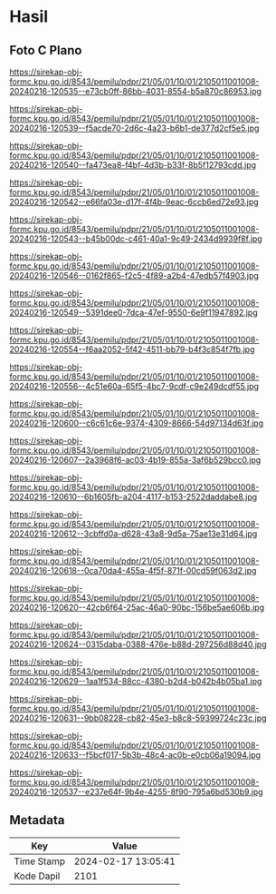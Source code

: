 # Hasil

## Foto C Plano

https://sirekap-obj-formc.kpu.go.id/8543/pemilu/pdpr/21/05/01/10/01/2105011001008-20240216-120535--e73cb0ff-86bb-4031-8554-b5a870c86953.jpg

https://sirekap-obj-formc.kpu.go.id/8543/pemilu/pdpr/21/05/01/10/01/2105011001008-20240216-120539--f5acde70-2d6c-4a23-b6b1-de377d2cf5e5.jpg

https://sirekap-obj-formc.kpu.go.id/8543/pemilu/pdpr/21/05/01/10/01/2105011001008-20240216-120540--fa473ea8-f4bf-4d3b-b33f-8b5f12793cdd.jpg

https://sirekap-obj-formc.kpu.go.id/8543/pemilu/pdpr/21/05/01/10/01/2105011001008-20240216-120542--e66fa03e-d17f-4f4b-9eac-6ccb6ed72e93.jpg

https://sirekap-obj-formc.kpu.go.id/8543/pemilu/pdpr/21/05/01/10/01/2105011001008-20240216-120543--b45b00dc-c461-40a1-9c49-2434d9939f8f.jpg

https://sirekap-obj-formc.kpu.go.id/8543/pemilu/pdpr/21/05/01/10/01/2105011001008-20240216-120546--0162f865-f2c5-4f89-a2b4-47edb57f4903.jpg

https://sirekap-obj-formc.kpu.go.id/8543/pemilu/pdpr/21/05/01/10/01/2105011001008-20240216-120549--5391dee0-7dca-47ef-9550-6e9f11947892.jpg

https://sirekap-obj-formc.kpu.go.id/8543/pemilu/pdpr/21/05/01/10/01/2105011001008-20240216-120554--f6aa2052-5f42-4511-bb79-b4f3c854f7fb.jpg

https://sirekap-obj-formc.kpu.go.id/8543/pemilu/pdpr/21/05/01/10/01/2105011001008-20240216-120556--4c51e60a-65f5-4bc7-9cdf-c9e249dcdf55.jpg

https://sirekap-obj-formc.kpu.go.id/8543/pemilu/pdpr/21/05/01/10/01/2105011001008-20240216-120600--c6c61c6e-9374-4309-8666-54d97134d63f.jpg

https://sirekap-obj-formc.kpu.go.id/8543/pemilu/pdpr/21/05/01/10/01/2105011001008-20240216-120607--2a3968f6-ac03-4b19-855a-3af6b529bcc0.jpg

https://sirekap-obj-formc.kpu.go.id/8543/pemilu/pdpr/21/05/01/10/01/2105011001008-20240216-120610--6b1605fb-a204-4117-b153-2522daddabe8.jpg

https://sirekap-obj-formc.kpu.go.id/8543/pemilu/pdpr/21/05/01/10/01/2105011001008-20240216-120612--3cbffd0a-d628-43a8-9d5a-75ae13e31d64.jpg

https://sirekap-obj-formc.kpu.go.id/8543/pemilu/pdpr/21/05/01/10/01/2105011001008-20240216-120618--0ca70da4-455a-4f5f-871f-00cd59f063d2.jpg

https://sirekap-obj-formc.kpu.go.id/8543/pemilu/pdpr/21/05/01/10/01/2105011001008-20240216-120620--42cb6f64-25ac-46a0-90bc-156be5ae606b.jpg

https://sirekap-obj-formc.kpu.go.id/8543/pemilu/pdpr/21/05/01/10/01/2105011001008-20240216-120624--0315daba-0388-476e-b88d-297256d88d40.jpg

https://sirekap-obj-formc.kpu.go.id/8543/pemilu/pdpr/21/05/01/10/01/2105011001008-20240216-120629--1aa1f534-88cc-4380-b2d4-b042b4b05ba1.jpg

https://sirekap-obj-formc.kpu.go.id/8543/pemilu/pdpr/21/05/01/10/01/2105011001008-20240216-120631--9bb08228-cb82-45e3-b8c8-59399724c23c.jpg

https://sirekap-obj-formc.kpu.go.id/8543/pemilu/pdpr/21/05/01/10/01/2105011001008-20240216-120633--f5bcf017-5b3b-48c4-ac0b-e0cb06a19094.jpg

https://sirekap-obj-formc.kpu.go.id/8543/pemilu/pdpr/21/05/01/10/01/2105011001008-20240216-120537--e237e64f-9b4e-4255-8f90-795a6bd530b9.jpg


## Metadata

| Key        | Value               |
| ---------- | ------------------- |
| Time Stamp | 2024-02-17 13:05:41 |
| Kode Dapil | 2101                |



